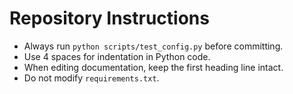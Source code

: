 # Repository Instructions

- Always run `python scripts/test_config.py` before committing.
- Use 4 spaces for indentation in Python code.
- When editing documentation, keep the first heading line intact.
- Do not modify `requirements.txt`.
